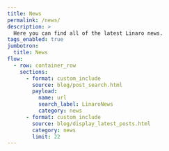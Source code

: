 ```yaml
---
title: News
permalink: /news/
description: >
  Here you can find all of the latest Linaro news.
tags_enabled: true
jumbotron:
  title: News
flow:
  - row: container_row
    sections:
      - format: custom_include
        source: blog/post_search.html
        payload:
          name: url
          search_label: LinaroNews
          category: news
      - format: custom_include
        source: blog/display_latest_posts.html
        category: news
        limit: 22
---
```

